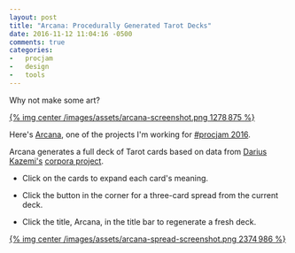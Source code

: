 ```yaml
---
layout: post
title: "Arcana: Procedurally Generated Tarot Decks"
date: 2016-11-12 11:04:16 -0500
comments: true
categories:
-   procjam
-   design
-   tools
---
```

Why not make some art?

[{% img center /images/assets/arcana-screenshot.png 1278 875 %}](/images/assets/arcana-screenshot.png)

<!--more-->
Here's [Arcana](https://random-arcana.herokuapp.com/), one of the projects I'm working for [#procjam 2016](https://twitter.com/hashtag/procjam).

Arcana generates a full deck of Tarot cards based on data from [Darius Kazemi's](https://twitter.com/tinysubversions) [corpora project](https://github.com/dariusk/corpora).

-   Click on the cards to expand each card's meaning.

-   Click the button in the corner for a three-card spread from the current deck.

-   Click the title, Arcana, in the title bar to regenerate a fresh deck.

[{% img center /images/assets/arcana-spread-screenshot.png 2374 986 %}](/images/assets/arcana-spread-screenshot.png)
